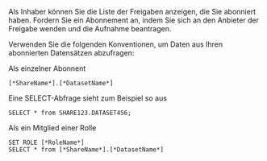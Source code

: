 Als Inhaber können Sie die Liste der Freigaben anzeigen, die Sie abonniert haben. Fordern Sie ein Abonnement an, indem Sie sich an den Anbieter der Freigabe wenden und die Aufnahme beantragen.

Verwenden Sie die folgenden Konventionen, um Daten aus Ihren abonnierten Datensätzen abzufragen:

Als einzelner Abonnent

    [*ShareName*].[*DatasetName*]

Eine SELECT-Abfrage sieht zum Beispiel so aus

    SELECT * from SHARE123.DATASET456;

Als ein Mitglied einer Rolle

    SET ROLE [*RoleName*]
    SELECT * from [*ShareName*].[*DatasetName*]
